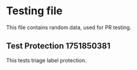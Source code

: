 # Testing file

This file contains random data, used for PR testing.


## Test Protection 1751850381

This tests triage label protection.
